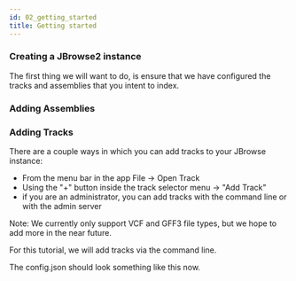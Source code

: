 ```yaml
---
id: 02_getting_started
title: Getting started
---
```


### Creating a JBrowse2 instance

The first thing we will want to do, is ensure that we have configured the tracks and assemblies that you intent to index.

### Adding Assemblies

### Adding Tracks

There are a couple ways in which you can add tracks to your JBrowse instance:

- From the menu bar in the app File -> Open Track
- Using the "+" button inside the track selector menu -> "Add Track"
- if you are an administrator, you can add tracks with the command line or with the admin server

Note: We currently only support VCF and GFF3 file types, but we hope to add more in the near future.

For this tutorial, we will add tracks via the command line.

<!-- Information about adding an example track -->

The config.json should look something like this now.

<!--  -->
